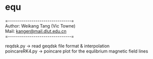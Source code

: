 # equ
=--------------------------------=  
 Author: Weikang Tang (Vic Towne)    
 Mail: kanger@mail.dlut.edu.cn   
=--------------------------------=   
  
reqdsk.py -> read geqdsk file format & interpolation  
poincareRK4.py -> poincare plot for the equlibrium magnetic field lines  
